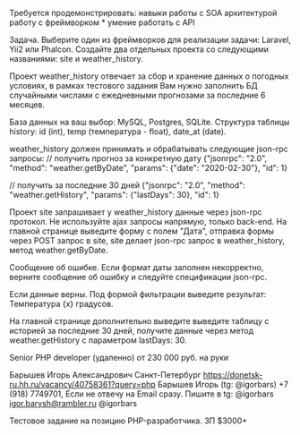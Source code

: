 Требуется продемонстрировать: навыки работы с SOA архитектурой работу с фреймворком * умение работать с API

Задача. Выберите один из фреймворков для реализации задачи: Laravel, Yii2 или Phalcon. Создайте два отдельных проекта со следующими названиями: site и weather_history.

Проект weather_history отвечает за сбор и хранение данных о погодных условиях, в рамках тестового задания Вам нужно заполнить БД случайными числами с ежедневными прогнозами за последние 6 месяцев.

База данных на ваш выбор: MySQL, Postgres, SQLite. Структура таблицы history: id (int), temp (температура - float), date_at (date).

weather_history должен принимать и обрабатывать следующие json-rpc запросы: // получить прогноз за конкретную дату {"jsonrpc": "2.0", "method": "weather.getByDate", "params": {"date": "2020-02-30"}, "id": 1}

// получить за последние 30 дней {"jsonrpc": "2.0", "method": "weather.getHistory", "params": {"lastDays": 30}, "id": 1}

Проект site запрашивает у weather_history данные через json-rpc протокол. Не используйте ajax запросы напрямую, только back-end. На главной странице выведите форму с полем "Дата", отправка формы через POST запрос в site, site делает json-rpc запрос в weather_history, метод weather.getByDate.

Сообщение об ошибке. Если формат даты заполнен некорректно, верните сообщение об ошибку и следуйте спецификации json-rpc.

Если данные верны. Под формой фильтрации выведите результат: Температура {x} градусов.

На главной странице дополнительно выведите выведите таблицу с историей за последние 30 дней, получите данные через метод weather.getHistory с параметром lastDays: 30.


Senior PHP developer (удаленно) от 230 000 руб. на руки

Барышев Игорь Александрович Санкт-Петербург https://donetsk-ru.hh.ru/vacancy/40758361?query=php Барышев Игорь (tg: @igorbars) +7 (918) 7749701, Если не отвечу на Email сразу. Пишите в tg: @igorbars igor.barysh@rambler.ru @igorbars

Тестовое задание на позицию PHP-разработчика. ЗП $3000+